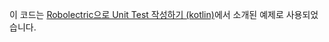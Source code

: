 이 코드는 [Robolectric으로 Unit Test 작성하기 (kotlin)](https://codechacha.com/ko/android-robolectric-unit-test/)에서 소개된 예제로 사용되었습니다.
